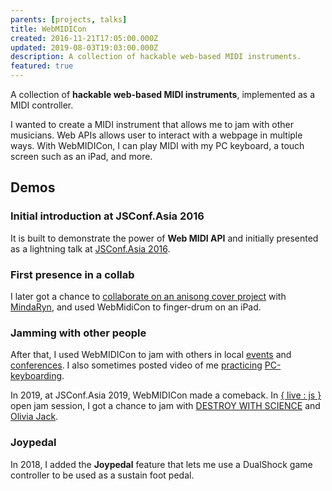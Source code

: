 ```yaml
---
parents: [projects, talks]
title: WebMIDICon
created: 2016-11-21T17:05:00.000Z
updated: 2019-08-03T19:03:00.000Z
description: A collection of hackable web-based MIDI instruments.
featured: true
---
```


A collection of **hackable web-based MIDI instruments**, implemented as a MIDI controller.

I wanted to create a MIDI instrument that allows me to jam with other musicians. Web APIs allows user to interact with a webpage in multiple ways. With WebMIDICon, I can play MIDI with my PC keyboard, a touch screen such as an iPad, and more.

<template>
  <CallToAction href="https://github.com/dtinth/WebMIDICon">
    GitHub repository
  </CallToAction>
</template>

## Demos

### Initial introduction at JSConf.Asia 2016

It is built to demonstrate the power of **Web MIDI API** and initially presented as a lightning talk at [JSConf.Asia 2016](https://www.youtube.com/watch?v=3Y-XeJmGQis).

<template>
  <YouTube id="3Y-XeJmGQis" />
</template>

### First presence in a collab

I later got a chance to [collaborate on an anisong cover project](./butter-fly-cover-collab.html) with [MindaRyn](https://www.youtube.com/channel/UCI3GAvwaZwf1abbeREza8eA), and used WebMidiCon to finger-drum on an iPad.

<template>
  <YouTube id="CHarkZrQH34" />
</template>

### Jamming with other people

After that, I used WebMIDICon to jam with others in local [events](https://web.facebook.com/dtinth/videos/vb.1658509977/10210376318558488/?type=2&video_source=user_video_tab) and [conferences](https://web.facebook.com/dtinth/videos/vb.1658509977/10210266026521256/?type=2&video_source=user_video_tab). I also sometimes posted video of me [practicing](https://web.facebook.com/dtinth/videos/vb.1658509977/10210706743898915/?type=2&video_source=user_video_tab) [PC-keyboarding](https://web.facebook.com/dtinth/videos/vb.1658509977/10210774792320083/?type=2&video_source=user_video_tab).

<template>
  <EmbedContainer :ratio="560 / 322">
    <iframe src="https://web.facebook.com/plugins/video.php?href=https%3A%2F%2Fweb.facebook.com%2Fnattanicha%2Fvideos%2F10156579275643936%2F&show_text=0&width=560" width="560" height="322" style="border:none;overflow:hidden" scrolling="no" frameborder="0" allowTransparency="true" allowFullScreen="true"></iframe>
  </EmbedContainer>
</template>

In 2019, at JSConf.Asia 2019, WebMIDICon made a comeback. In [{ live : js }](https://github.com/livejs/JSConfAsia-2019#-destroy-with-science---dtinth---olivia-jack) open jam session, I got a chance to jam with [DESTROY WITH SCIENCE](https://twitter.com/MattMcKegg) and [Olivia Jack](https://twitter.com/_ojack_).

<template>
  <YouTube id="b2SJn4SWKVU" />
</template>

### Joypedal

In 2018, I added the **Joypedal** feature that lets me use a DualShock game controller to be used as a sustain foot pedal.

<template>
  <YouTube id="lFd45YYASWo" />
</template>

